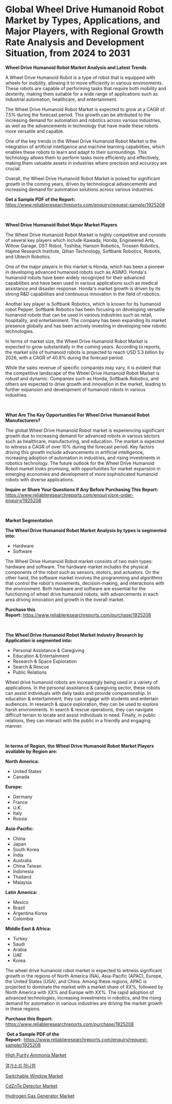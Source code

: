 <p><h1>Global Wheel Drive Humanoid Robot Market by Types, Applications, and Major Players, with Regional Growth Rate Analysis and Development Situation, from 2024 to 2031</h1></p><p><strong>Wheel Drive Humanoid Robot Market Analysis and Latest Trends</strong></p>
<p><p>A Wheel Drive Humanoid Robot is a type of robot that is equipped with wheels for mobility, allowing it to move efficiently in various environments. These robots are capable of performing tasks that require both mobility and dexterity, making them suitable for a wide range of applications such as industrial automation, healthcare, and entertainment.</p><p>The Wheel Drive Humanoid Robot Market is expected to grow at a CAGR of 7.5% during the forecast period. This growth can be attributed to the increasing demand for automation and robotics across various industries, as well as the advancements in technology that have made these robots more versatile and capable.</p><p>One of the key trends in the Wheel Drive Humanoid Robot Market is the integration of artificial intelligence and machine learning capabilities, which enables these robots to learn and adapt to their surroundings. This technology allows them to perform tasks more efficiently and effectively, making them valuable assets in industries where precision and accuracy are crucial.</p><p>Overall, the Wheel Drive Humanoid Robot Market is poised for significant growth in the coming years, driven by technological advancements and increasing demand for automation solutions across various industries.</p></p>
<p><strong>Get a Sample PDF of the Report:&nbsp;</strong> <a href="https://www.reliableresearchreports.com/enquiry/request-sample/1925208">https://www.reliableresearchreports.com/enquiry/request-sample/1925208</a></p>
<p>&nbsp;</p>
<p><strong>Wheel Drive Humanoid Robot Major Market Players</strong></p>
<p><p>The Wheel Drive Humanoid Robot Market is highly competitive and consists of several key players which include Kawada, Honda, Engineered Arts, Willow Garage, DST Robot, Toshiba, Hanson Robotics, Trossen Robotics, Hajime Research Institute, Qihan Technology, Softbank Robotics, Robotis, and Ubtech Robotics.</p><p>One of the major players in this market is Honda, which has been a pioneer in developing advanced humanoid robots such as ASIMO. Honda's humanoid robots have been widely recognized for their advanced capabilities and have been used in various applications such as medical assistance and disaster response. Honda's market growth is driven by its strong R&D capabilities and continuous innovation in the field of robotics.</p><p>Another key player is Softbank Robotics, which is known for its humanoid robot Pepper. Softbank Robotics has been focusing on developing versatile humanoid robots that can be used in various industries such as retail, hospitality, and entertainment. The company has been expanding its market presence globally and has been actively investing in developing new robotic technologies.</p><p>In terms of market size, the Wheel Drive Humanoid Robot Market is expected to grow substantially in the coming years. According to reports, the market size of humanoid robots is projected to reach USD 5.3 billion by 2026, with a CAGR of 40.8% during the forecast period.</p><p>While the sales revenue of specific companies may vary, it is evident that the competitive landscape of the Wheel Drive Humanoid Robot Market is robust and dynamic. Companies such as Honda, Softbank Robotics, and others are expected to drive growth and innovation in the market, leading to further expansion and development of humanoid robots in various industries.</p></p>
<p>&nbsp;</p>
<p><strong>What Are The Key Opportunities For Wheel Drive Humanoid Robot Manufacturers?</strong></p>
<p><p>The global Wheel Drive Humanoid Robot market is experiencing significant growth due to increasing demand for advanced robots in various sectors such as healthcare, manufacturing, and education. The market is expected to witness a CAGR of over 10% during the forecast period. Key factors driving this growth include advancements in artificial intelligence, increasing adoption of automation in industries, and rising investments in robotics technology. The future outlook for the Wheel Drive Humanoid Robot market looks promising, with opportunities for market expansion in emerging economies and development of more sophisticated humanoid robots with diverse applications.</p></p>
<p><strong>Inquire or Share Your Questions If Any Before Purchasing This Report:</strong> <a href="https://www.reliableresearchreports.com/enquiry/pre-order-enquiry/1925208">https://www.reliableresearchreports.com/enquiry/pre-order-enquiry/1925208</a></p>
<p>&nbsp;</p>
<p><strong>Market Segmentation</strong></p>
<p><strong>The Wheel Drive Humanoid Robot Market Analysis by types is segmented into:</strong></p>
<p><ul><li>Hardware</li><li>Software</li></ul></p>
<p><p>The Wheel Drive Humanoid Robot market consists of two main types: hardware and software. The hardware market includes the physical components of the robot such as sensors, motors, and actuators. On the other hand, the software market involves the programming and algorithms that control the robot's movements, decision-making, and interactions with the environment. Both hardware and software are essential for the functioning of wheel drive humanoid robots, with advancements in each area driving innovation and growth in the overall market.</p></p>
<p><strong>Purchase this Report:&nbsp;</strong><a href="https://www.reliableresearchreports.com/purchase/1925208">https://www.reliableresearchreports.com/purchase/1925208</a></p>
<p>&nbsp;</p>
<p><strong>The Wheel Drive Humanoid Robot Market Industry Research by Application is segmented into:</strong></p>
<p><ul><li>Personal Assistance & Caregiving</li><li>Education & Entertainment</li><li>Research & Space Exploration</li><li>Search & Rescue</li><li>Public Relations</li></ul></p>
<p><p>Wheel drive humanoid robots are increasingly being used in a variety of applications. In the personal assistance & caregiving sector, these robots can assist individuals with daily tasks and provide companionship. In education & entertainment, they can engage with students and entertain audiences. In research & space exploration, they can be used to explore harsh environments. In search & rescue operations, they can navigate difficult terrain to locate and assist individuals in need. Finally, in public relations, they can interact with the public in a friendly and engaging manner.</p></p>
<p>&nbsp;</p>
<p><strong>In terms of Region, the Wheel Drive Humanoid Robot Market Players available by Region are:</strong></p>
<p>
    <p> <strong> North America: </strong>
        <ul>
            <li>United States</li>
            <li>Canada</li>
        </ul>
        </p> 
    <p> <strong> Europe: </strong>
        <ul>
            <li>Germany</li>
            <li>France</li>
            <li>U.K.</li>
            <li>Italy</li>
            <li>Russia</li>
        </ul>
        </p> 
    <p> <strong> Asia-Pacific: </strong>
        <ul>
            <li>China</li>
            <li>Japan</li>
            <li>South Korea</li>
            <li>India</li>
            <li>Australia</li>
            <li>China Taiwan</li>
            <li>Indonesia</li>
            <li>Thailand</li>
            <li>Malaysia</li>
        </ul>
        </p> 
    <p> <strong> Latin America: </strong>
        <ul>
            <li>Mexico</li>
            <li>Brazil</li>
            <li>Argentina Korea</li>
            <li>Colombia</li>
        </ul>
        </p> 
    <p> <strong> Middle East & Africa: </strong>
        <ul>
            <li>Turkey</li>
            <li>Saudi</li>
            <li>Arabia</li>
            <li>UAE</li>
            <li>Korea</li>
        </ul>
    </p>
    </p>
<p><p>The wheel drive humanoid robot market is expected to witness significant growth in the regions of North America (NA), Asia-Pacific (APAC), Europe, the United States (USA), and China. Among these regions, APAC is projected to dominate the market with a market share of XX%, followed by North America with XX% and Europe with XX%. The rapid adoption of advanced technologies, increasing investments in robotics, and the rising demand for automation in various industries are driving the market growth in these regions.</p></p>
<p><strong>Purchase this Report: </strong><a href="https://www.reliableresearchreports.com/purchase/1925208">https://www.reliableresearchreports.com/purchase/1925208</a></p>
<p>&nbsp;<strong>Get a Sample PDF of the Report:&nbsp;&nbsp;</strong><a href="https://www.reliableresearchreports.com/enquiry/request-sample/1925208">https://www.reliableresearchreports.com/enquiry/request-sample/1925208</a></p>
<p><strong></strong></p>
<p><p><a href="https://silk-columnist-571.notion.site/Global-High-Purity-Ammonia-Market-by-Types-Applications-and-Major-Players-with-Regional-Growth-Ra-6976672abbbe4425880ff3822c8988dc">High Purity Ammonia Market</a></p><p><a href="https://medium.com/@robandloriedavis/%EC%97%B4%EA%B0%80%EC%86%8C%EC%84%B1-%ED%97%88%EB%8B%88%EC%BD%A4-%EC%8B%9C%EC%9E%A5-%EB%B6%84%EC%84%9D-%EA%B7%B8%EA%B2%83%EC%9D%98-cagr-%EC%8B%9C%EC%9E%A5-%EC%84%B8%EB%B6%84%ED%99%94-%EB%B0%8F-%EA%B8%80%EB%A1%9C%EB%B2%8C-%EC%82%B0%EC%97%85-%EA%B0%9C%EC%9A%94-845e9b3d7468">열가소성 허니컴</a></p><p><a href="https://view.publitas.com/reportprime-1/switchable-window-market-size-reflecting-a-forecast-till-2031-market-by-type-by-application-and-by-geography/">Switchable Window Market</a></p><p><a href="https://view.publitas.com/reportprime-1/cdznte-detector-market-analysis-and-market-size-global-industry-overview-market-segmentation-and-forecast-2024-to-2031/">CdZnTe Detector Market</a></p><p><a href="https://cute-banjo-8ca.notion.site/Hydrogen-Gas-Generator-Market-Size-and-Examines-its-Market-Scope-with-a-Primary-Focus-on-Growth-Op-98605cf88e344520854bf133ef6637a1">Hydrogen Gas Generator Market</a></p></p>